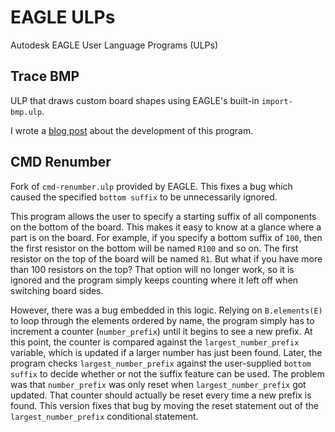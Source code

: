 # EAGLE ULPs

Autodesk EAGLE User Language Programs (ULPs)

## Trace BMP

ULP that draws custom board shapes using EAGLE's built-in `import-bmp.ulp`.

I wrote a [blog post](https://www.nathancheek.com/blog/developing-an-eagle-user-language-program.html) about the development of this program.

## CMD Renumber

Fork of `cmd-renumber.ulp` provided by EAGLE. This fixes a bug which caused the specified `bottom suffix` to be unnecessarily ignored.

This program allows the user to specify a starting suffix of all components on the bottom of the board. This makes it easy to know at a glance where a part is on the board. For example, if you specify a bottom suffix of `100`, then the first resistor on the bottom will be named `R100` and so on. The first resistor on the top of the board will be named `R1`. But what if you have more than 100 resistors on the top? That option will no longer work, so it is ignored and the program simply keeps counting where it left off when switching board sides.

However, there was a bug embedded in this logic. Relying on `B.elements(E)` to loop through the elements ordered by name, the program simply has to increment a counter (`number_prefix`) until it begins to see a new prefix. At this point, the counter is compared against the `largest_number_prefix` variable, which is updated if a larger number has just been found. Later, the program checks `largest_number_prefix` against the user-supplied `bottom suffix` to decide whether or not the suffix feature can be used. The problem was that `number_prefix` was only reset when `largest_number_prefix` got updated. That counter should actually be reset every time a new prefix is found. This version fixes that bug by moving the reset statement out of the `largest_number_prefix` conditional statement.